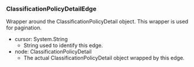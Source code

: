 ### ClassificationPolicyDetailEdge
Wrapper around the ClassificationPolicyDetail object. This wrapper is used for pagination.

- cursor: System.String
  - String used to identify this edge.
- node: ClassificationPolicyDetail
  - The actual ClassificationPolicyDetail object wrapped by this edge.
